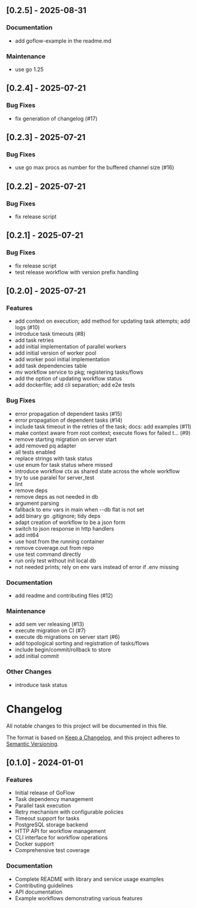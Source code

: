 ## [0.2.5] - 2025-08-31

### Documentation
- add goflow-example in the readme.md

### Maintenance
- use go 1.25


## [0.2.4] - 2025-07-21

### Bug Fixes
- fix generation of changelog (#17)


## [0.2.3] - 2025-07-21

### Bug Fixes
- use go max procs as number for the buffered channel size (#16)


## [0.2.2] - 2025-07-21

### Bug Fixes
- fix release script


## [0.2.1] - 2025-07-21

### Bug Fixes
- fix release script
- test release workflow with version prefix handling


## [0.2.0] - 2025-07-21

### Features
- add context on execution; add method for updating task attempts; add logs (#10)
- introduce task timeouts (#8)
- add task retries
- add initial implementation of parallel workers
- add initial version of worker pool
- add worker pool initial implementation
- add task dependencies table
- mv workflow service to pkg; registering tasks/flows
- add the option of updating workflow status
- add dockerfile; add cli separation; add e2e tests

### Bug Fixes
- error propagation of dependent tasks (#15)
- error propagation of dependent tasks (#14)
- include task timeout in the retries of the task; docs: add examples (#11)
- make context aware from root context; execute flows for failed t… (#9)
- remove starting migration on server start
- add removed pq adapter
- all tests enabled
- replace strings with task status
- use enum for task status where missed
- introduce workflow ctx as shared state across the whole workflow
- try to use paralel for server_test
- lint
- remove deps
- remove deps as not needed in db
- argument parsing
- fallback to env vars in main when --db flat is not set
- add binary go .gitignore; tidy deps
- adapt creation of workflow to be a json form
- switch to json response in http handlers
- add int64
- use host from the running container
- remove coverage.out from repo
- use test command directly
- run only test without init local db
- not needed prints; rely on env vars instead of error if .env missing

### Documentation
- add readme and contributing files (#12)

### Maintenance
- add sem ver releasing (#13)
- execute migration on CI (#7)
- execute db migrations on server start (#6)
- add topological sorting and registration of tasks/flows
- include begin/commit/rollback to store
- add initial commit

### Other Changes
- introduce task status


# Changelog

All notable changes to this project will be documented in this file.

The format is based on [Keep a Changelog](https://keepachangelog.com/en/1.0.0/),
and this project adheres to [Semantic Versioning](https://semver.org/spec/v2.0.0.html).

## [0.1.0] - 2024-01-01

### Features
- Initial release of GoFlow
- Task dependency management
- Parallel task execution
- Retry mechanism with configurable policies
- Timeout support for tasks
- PostgreSQL storage backend
- HTTP API for workflow management
- CLI interface for workflow operations
- Docker support
- Comprehensive test coverage

### Documentation
- Complete README with library and service usage examples
- Contributing guidelines
- API documentation
- Example workflows demonstrating various features 
